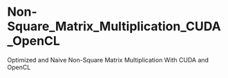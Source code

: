 # Non-Square_Matrix_Multiplication_CUDA_OpenCL
Optimized and Naive Non-Square Matrix Multiplication With CUDA and OpenCL
